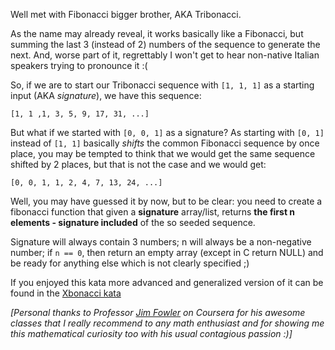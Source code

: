Well met with Fibonacci bigger brother, AKA Tribonacci.

As the name may already reveal, it works basically like a Fibonacci, but summing the last 3 (instead of 2) numbers of the sequence to generate the next. And, worse part of it, regrettably I won't get to hear non-native Italian speakers trying to pronounce it :(

So, if we are to start our Tribonacci sequence with `[1, 1, 1]` as a starting input (AKA *signature*), we have this sequence:

```
[1, 1 ,1, 3, 5, 9, 17, 31, ...]
```

But what if we started with `[0, 0, 1]` as a signature? As starting with `[0, 1]` instead of `[1, 1]` basically *shifts* the common Fibonacci sequence by once place, you may be tempted to think that we would get the same sequence shifted by 2 places, but that is not the case and we would get:

```
[0, 0, 1, 1, 2, 4, 7, 13, 24, ...]
```

Well, you may have guessed it by now, but to be clear: you need to create a fibonacci function that given a **signature** array/list, returns **the first n elements - signature included** of the so seeded sequence.

Signature will always contain 3 numbers; n will always be a non-negative number; if `n == 0`, then return an empty array (except in C return NULL) and be ready for anything else which is not clearly specified ;)

If you enjoyed this kata more advanced and generalized version of it can be found in the <a href="http://www.codewars.com/kata/fibonacci-tribonacci-and-friends"  target="_blank" title="Xbonacci sequence">Xbonacci kata</a>

*[Personal thanks to Professor <a href="https://www.coursera.org/instructor/jimfowler" target="_blank" title="Jim Fowler">Jim Fowler</a> on Coursera for his awesome classes that I really recommend to any math enthusiast and for showing me this mathematical curiosity too with his usual contagious passion :)]*